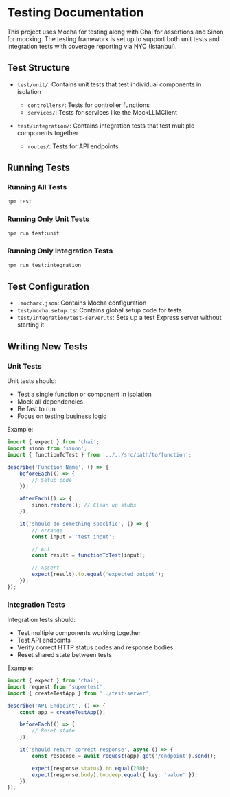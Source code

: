# Testing Documentation

This project uses Mocha for testing along with Chai for assertions and Sinon for mocking. The testing framework is set up to support both unit tests and integration tests with coverage reporting via NYC (Istanbul).

## Test Structure

- `test/unit/`: Contains unit tests that test individual components in isolation

    - `controllers/`: Tests for controller functions
    - `services/`: Tests for services like the MockLLMClient

- `test/integration/`: Contains integration tests that test multiple components together
    - `routes/`: Tests for API endpoints

## Running Tests

### Running All Tests

```bash
npm test
```

### Running Only Unit Tests

```bash
npm run test:unit
```

### Running Only Integration Tests

```bash
npm run test:integration
```

## Test Configuration

- `.mocharc.json`: Contains Mocha configuration
- `test/mocha.setup.ts`: Contains global setup code for tests
- `test/integration/test-server.ts`: Sets up a test Express server without starting it

## Writing New Tests

### Unit Tests

Unit tests should:

- Test a single function or component in isolation
- Mock all dependencies
- Be fast to run
- Focus on testing business logic

Example:

```typescript
import { expect } from 'chai';
import sinon from 'sinon';
import { functionToTest } from '../../src/path/to/function';

describe('Function Name', () => {
    beforeEach(() => {
        // Setup code
    });

    afterEach(() => {
        sinon.restore(); // Clean up stubs
    });

    it('should do something specific', () => {
        // Arrange
        const input = 'test input';

        // Act
        const result = functionToTest(input);

        // Assert
        expect(result).to.equal('expected output');
    });
});
```

### Integration Tests

Integration tests should:

- Test multiple components working together
- Test API endpoints
- Verify correct HTTP status codes and response bodies
- Reset shared state between tests

Example:

```typescript
import { expect } from 'chai';
import request from 'supertest';
import { createTestApp } from '../test-server';

describe('API Endpoint', () => {
    const app = createTestApp();

    beforeEach(() => {
        // Reset state
    });

    it('should return correct response', async () => {
        const response = await request(app).get('/endpoint').send();

        expect(response.status).to.equal(200);
        expect(response.body).to.deep.equal({ key: 'value' });
    });
});
```
